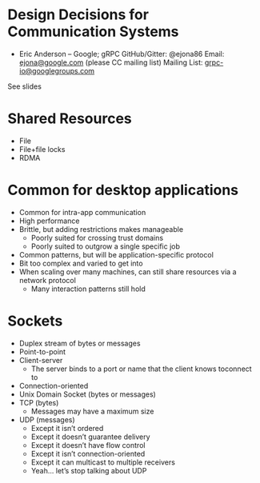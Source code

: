# Design Decisions for Communication Systems
* Eric Anderson – Google; gRPC
GitHub/Gitter: @ejona86
Email: ejona@google.com (please CC mailing list)
Mailing List: grpc-io@googlegroups.com


See slides

# Shared Resources
* File
* File+file locks
* RDMA

# Common for desktop applications
* Common for intra-app communication
* High performance
* Brittle, but adding restrictions makes manageable
  * Poorly suited for crossing trust domains
  * Poorly suited to outgrow a single specific job
* Common patterns, but will be application-specific protocol
* Bit too complex and varied to get into
* When scaling over many machines, can still share resources via a network protocol
  * Many interaction patterns still hold

# Sockets
* Duplex stream of bytes or messages
* Point-to-point
* Client-server
  * The server binds to a port or name that the client knows toconnect to
* Connection-oriented
* Unix Domain Socket (bytes or messages)
* TCP (bytes)
  * Messages may have a maximum size
* UDP (messages)
  * Except it isn’t ordered
  * Except it doesn’t guarantee delivery
  * Except it doesn’t have flow control
  * Except it isn’t connection-oriented
  * Except it can multicast to multiple receivers
  * Yeah... let’s stop talking about UDP

